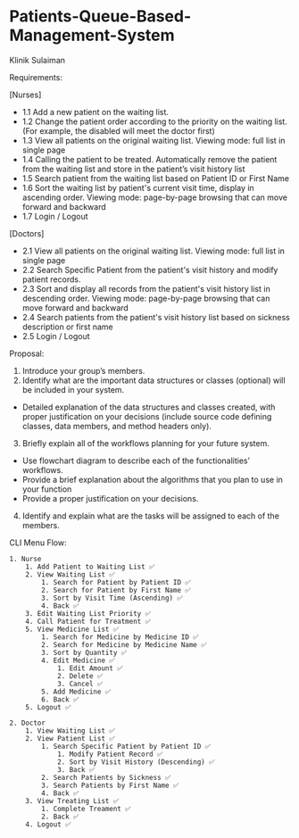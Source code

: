 # Patients-Queue-Based-Management-System

Klinik Sulaiman

Requirements:

[Nurses]
  - 1.1 Add a new patient on the waiting list.
  - 1.2 Change the patient order according to the priority on the waiting list. (For example, the disabled will meet the doctor first)
  - 1.3 View all patients on the original waiting list. Viewing mode: full list in single page
  - 1.4 Calling the patient to be treated. Automatically remove the patient from the waiting list and store in the patient’s visit history list
  - 1.5 Search patient from the waiting list based on Patient ID or First Name
  - 1.6 Sort the waiting list by patient's current visit time, display in ascending order. Viewing mode: page-by-page browsing that can move forward and backward
  - 1.7 Login / Logout

[Doctors]
  - 2.1 View all patients on the original waiting list. Viewing mode: full list in single page
  - 2.2 Search Specific Patient from the patient's visit history and modify patient records.
  - 2.3 Sort and display all records from the patient's visit history list in descending order. Viewing mode: page-by-page browsing that can move forward and backward
  - 2.4 Search patients from the patient's visit history list based on sickness description or first name
  - 2.5 Login / Logout

Proposal:
  1. Introduce your group’s members.
  2. Identify what are the important data structures or classes (optional) will be included in your system.
  - Detailed explanation of the data structures and classes created, with proper justification on your decisions (include source code defining classes, data members, and method headers only).
  3. Briefly explain all of the workflows planning for your future system.
  - Use flowchart diagram to describe each of the functionalities’ workflows.
  - Provide a brief explanation about the algorithms that you plan to use in your function
  - Provide a proper justification on your decisions.
  4. Identify and explain what are the tasks will be assigned to each of the members.

CLI Menu Flow:

	1. Nurse
		1. Add Patient to Waiting List ✅
		2. View Waiting List ✅
			1. Search for Patient by Patient ID ✅
			2. Search for Patient by First Name ✅
			3. Sort by Visit Time (Ascending) ✅
			4. Back ✅
		3. Edit Waiting List Priority ✅
		4. Call Patient for Treatment ✅ 
		5. View Medicine List ✅
			1. Search for Medicine by Medicine ID ✅
			2. Search for Medicine by Medicine Name ✅
			3. Sort by Quantity ✅
			4. Edit Medicine ✅
				1. Edit Amount ✅
				2. Delete ✅
				3. Cancel ✅
			5. Add Medicine ✅
			6. Back ✅
		5. Logout ✅
	
	2. Doctor
		1. View Waiting List ✅
		2. View Patient List ✅
			1. Search Specific Patient by Patient ID ✅
				1. Modify Patient Record ✅
				2. Sort by Visit History (Descending) ✅
				3. Back ✅
			2. Search Patients by Sickness ✅
			3. Search Patients by First Name ✅
			4. Back ✅
		3. View Treating List ✅
			1. Complete Treament ✅
			2. Back ✅
		4. Logout ✅
  
